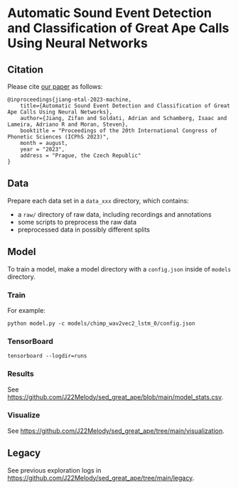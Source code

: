 # Automatic Sound Event Detection and Classification of Great Ape Calls Using Neural Networks

## Citation

Please cite [our paper](https://arxiv.org/abs/2301.02214) as follows:

```
@inproceedings{jiang-etal-2023-machine,
    title={Automatic Sound Event Detection and Classification of Great Ape Calls Using Neural Networks},
    author={Jiang, Zifan and Soldati, Adrian and Schamberg, Isaac and Lameira, Adriano R and Moran, Steven},
    booktitle = "Proceedings of the 20th International Congress of Phonetic Sciences (ICPhS 2023)",
    month = august,
    year = "2023",
    address = "Prague, the Czech Republic"
}
```

## Data

Prepare each data set in a `data_xxx` directory, which contains:

- a `raw/` directory of raw data, including recordings and annotations
- some scripts to preprocess the raw data
- preprocessed data in possibly different splits

## Model

To train a model, make a model directory with a `config.json` inside of `models` directory.

### Train

For example:

```
python model.py -c models/chimp_wav2vec2_lstm_0/config.json
```

### TensorBoard

```
tensorboard --logdir=runs
```

### Results

See https://github.com/J22Melody/sed_great_ape/blob/main/model_stats.csv.

### Visualize

See https://github.com/J22Melody/sed_great_ape/tree/main/visualization.

## Legacy

See previous exploration logs in https://github.com/J22Melody/sed_great_ape/tree/main/legacy.
